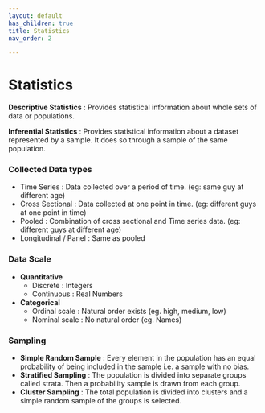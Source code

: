 ```yaml
---
layout: default
has_children: true
title: Statistics
nav_order: 2

---
```

# Statistics

**Descriptive Statistics** :  Provides statistical information about whole sets of data or populations.

**Inferential Statistics** :  Provides statistical information about a dataset represented by a sample. It does so through a sample of the same population.

### Collected Data types

* Time Series : Data collected over a period of time. (eg: same guy at different age)
* Cross Sectional : Data collected at one point in time. (eg: different guys at one point in time)
* Pooled : Combination of cross sectional and Time series data. (eg: different guys at different age)
* Longitudinal / Panel : Same as pooled

### Data Scale

* **Quantitative**
  * Discrete : Integers
  * Continuous : Real Numbers
* **Categorical**
  * Ordinal scale : Natural order exists (eg. high, medium, low)
  * Nominal scale : No natural order (eg. Names)

### Sampling

* **Simple Random Sample** : Every element in the population has an equal probability of being included in the sample i.e. a sample with no bias.
* **Stratified Sampling** : The population is divided into separate groups called strata. Then a probability sample is drawn from each group.
* **Cluster Sampling** : The total population is divided into clusters and a simple random sample of the groups is selected.
